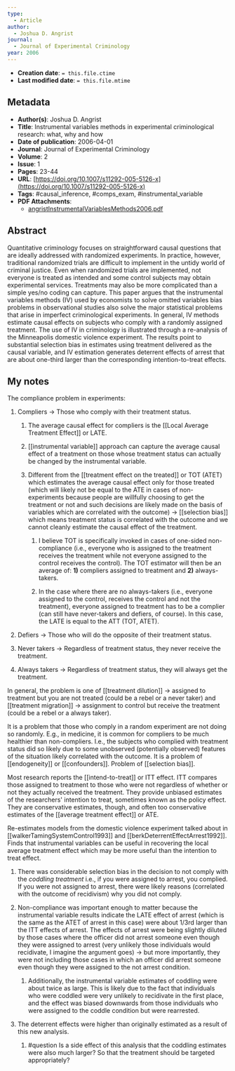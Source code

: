 ```yaml
---
type:
  - Article
author:
  - Joshua D. Angrist
journal:
  - Journal of Experimental Criminology
year: 2006
---
```


* **Creation date**: `= this.file.ctime`
* **Last modified date**: `= this.file.mtime`
## Metadata

* **Author(s)**: Joshua D. Angrist
* **Title**: Instrumental variables methods in experimental criminological research: what, why and how
* **Date of publication**: 2006-04-01
* **Journal**: Journal of Experimental Criminology
* **Volume**: 2
* **Issue**: 1
* **Pages**: 23-44
* **URL**: [https://doi.org/10.1007/s11292-005-5126-x](https://doi.org/10.1007/s11292-005-5126-x)
* **Tags**: #causal_inference, #comps_exam, #instrumental_variable
* **PDF Attachments**:
  * [angristInstrumentalVariablesMethods2006.pdf](zotero://open-pdf/library/items/DGCKZI27)

## Abstract

Quantitative criminology focuses on straightforward causal questions that are ideally addressed with randomized experiments. In practice, however, traditional randomized trials are difficult to implement in the untidy world of criminal justice. Even when randomized trials are implemented, not everyone is treated as intended and some control subjects may obtain experimental services. Treatments may also be more complicated than a simple yes/no coding can capture. This paper argues that the instrumental variables methods (IV) used by economists to solve omitted variables bias problems in observational studies also solve the major statistical problems that arise in imperfect criminological experiments. In general, IV methods estimate causal effects on subjects who comply with a randomly assigned treatment. The use of IV in criminology is illustrated through a re-analysis of the Minneapolis domestic violence experiment. The results point to substantial selection bias in estimates using treatment delivered as the causal variable, and IV estimation generates deterrent effects of arrest that are about one-third larger than the corresponding intention-to-treat effects.

## My notes

The compliance problem in experiments:

1. Compliers -> Those who comply with their treatment status.
	1. The average causal effect for compliers is the [[Local Average Treatment Effect]] or LATE.
	   
	2. [[instrumental variable]] approach can capture the average causal effect of a treatment on those whose treatment status can actually be changed by the instrumental variable.
	   
	3. Different from the [[treatment effect on the treated]] or TOT (ATET) which estimates the average causal effect only for those treated (which will likely not be equal to the ATE in cases of non-experiments because people are willfully choosing to get the treatment or not and such decisions are likely made on the basis of variables which are correlated with the outcome) -> [[selection bias]] which means treatment status is correlated with the outcome and we cannot cleanly estimate the causal effect of the treatment.
	   
		1. I believe TOT is specifically invoked in cases of one-sided non-compliance (i.e., everyone who is assigned to the treatment receives the treatment while not everyone assigned to the control receives the control). The TOT estimator will then be an average of: **1)** compliers assigned to treatment and **2)** always-takers.
		   
		2. In the case where there are no always-takers (i.e., everyone assigned to the control, receives the control and not the treatment), everyone assigned to treatment has to be a complier (can still have never-takers and defiers, of course). In this case, the LATE is equal to the ATT (TOT, ATET). 
	   
2. Defiers -> Those who will do the opposite of their treatment status.
3. Never takers -> Regardless of treatment status, they never receive the treatment.
4. Always takers -> Regardless of treatment status, they will always get the treatment.

In general, the problem is one of [[treatment dilution]] -> assigned to treatment but you are not treated (could be a rebel or a never taker) and [[treatment migration]] -> assignment to control but receive the treatment (could be a rebel or a always taker).

It is a problem that those who comply in a random experiment are not doing so randomly. E.g., in medicine, it is common for compliers to be much healthier than non-compliers. I.e., the subjects who complied with treatment status did so likely due to some unobserved (potentially observed) features of the situation likely correlated with the outcome. It is a problem of [[endogeneity]] or [[confounders]]. Problem of [[selection bias]].

Most research reports the [[intend-to-treat]] or ITT effect. ITT compares those assigned to treatment to those who were not regardless of whether or not they actually received the treatment. They provide unbiased estimates of the researchers' intention to treat, sometimes known as the policy effect. They are conservative estimates, though, and often too conservative estimates of the [[average treatment effect]] or ATE.

Re-estimates models from the domestic violence experiment talked about in [[walkerTamingSystemControl1993]] and [[berkDeterrentEffectArrest1992]]. Finds that instrumental variables can be useful in recovering the local average treatment effect which may be more useful than the intention to treat effect. 

1. There was considerable selection bias in the decision to not comply with the *coddling treatment* i.e., if you were assigned to arrest, you complied. If you were not assigned to arrest, there were likely reasons (correlated with the outcome of recidivism) why you did not comply.
   
2. Non-compliance was important enough to matter because the instrumental variable results indicate the LATE effect of arrest (which is the same as the ATET of arrest in this case) were about 1/3rd larger than the ITT effects of arrest. The effects of arrest were being slightly diluted by those cases where the officer did not arrest someone even though they were assigned to arrest (very unlikely those individuals would recidivate, I imagine the argument goes) -> but more importantly, they were not including those cases in which an officer did arrest someone even though they were assigned to the not arrest condition.
   
	1. Additionally, the instrumental variable estimates of coddling were about twice as large. This is likely due to the fact that individuals who were coddled were very unlikely to recidivate in the first place, and the effect was biased downwards from those individuals who were assigned to the coddle condition but were rearrested.
	   
3. The deterrent effects were higher than originally estimated as a result of this new analysis.
	1. #question Is a side effect of this analysis that the coddling estimates were also much larger? So that the treatment should be targeted appropriately?